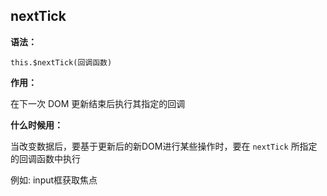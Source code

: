 ## nextTick

**语法：**

```this.$nextTick(回调函数)```



**作用：**

在下一次 DOM 更新结束后执行其指定的回调



**什么时候用：**

当改变数据后，要基于更新后的新DOM进行某些操作时，要在 `nextTick` 所指定的回调函数中执行

例如: input框获取焦点